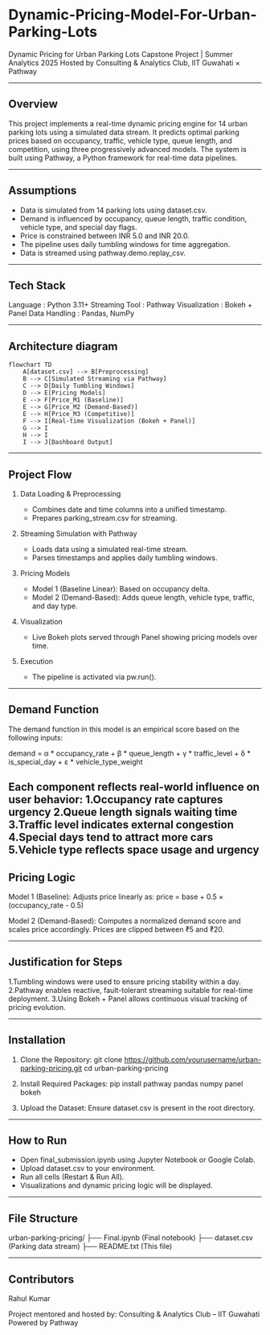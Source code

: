 # Dynamic-Pricing-Model-For-Urban-Parking-Lots

Dynamic Pricing for Urban Parking Lots
Capstone Project | Summer Analytics 2025
Hosted by Consulting & Analytics Club, IIT Guwahati × Pathway

-----------------------------------------------------------------------
Overview
-----------------------------------------------------------------------
This project implements a real-time dynamic pricing engine for 14 urban parking lots using a simulated data stream. It predicts optimal parking prices based on occupancy, traffic, vehicle type, queue length, and competition, using three progressively advanced models. The system is built using Pathway, a Python framework for real-time data pipelines.

-----------------------------------------------------------------------
Assumptions
-----------------------------------------------------------------------
- Data is simulated from 14 parking lots using dataset.csv.
- Demand is influenced by occupancy, queue length, traffic condition, vehicle type, and special day flags.
- Price is constrained between INR 5.0 and INR 20.0.
- The pipeline uses daily tumbling windows for time aggregation.
- Data is streamed using pathway.demo.replay_csv.

-----------------------------------------------------------------------
Tech Stack
-----------------------------------------------------------------------
Language       : Python 3.11+
Streaming Tool : Pathway
Visualization  : Bokeh + Panel
Data Handling  : Pandas, NumPy


----------------------------------------------------------------------
Architecture diagram
----------------------------------------------------------------------
```mermaid
flowchart TD
    A[dataset.csv] --> B[Preprocessing]
    B --> C[Simulated Streaming via Pathway]
    C --> D[Daily Tumbling Windows]
    D --> E[Pricing Models]
    E --> F[Price_M1 (Baseline)]
    E --> G[Price_M2 (Demand-Based)]
    E --> H[Price_M3 (Competitive)]
    F --> I[Real-time Visualization (Bokeh + Panel)]
    G --> I
    H --> I
    I --> J[Dashboard Output]
```


-----------------------------------------------------------------------
Project Flow
-----------------------------------------------------------------------
1. Data Loading & Preprocessing
   - Combines date and time columns into a unified timestamp.
   - Prepares parking_stream.csv for streaming.

2. Streaming Simulation with Pathway
   - Loads data using a simulated real-time stream.
   - Parses timestamps and applies daily tumbling windows.

3. Pricing Models
   - Model 1 (Baseline Linear): Based on occupancy delta.
   - Model 2 (Demand-Based): Adds queue length, vehicle type, traffic, and day type.

4. Visualization
   - Live Bokeh plots served through Panel showing pricing models over time.

5. Execution
   - The pipeline is activated via pw.run().
-----------------------------------------------------------------------
Demand Function
-----------------------------------------------------------------------
The demand function in this model is an empirical score based on the following inputs:

demand = α * occupancy_rate + β * queue_length + γ * traffic_level
         + δ * is_special_day + ε * vehicle_type_weight
         
Each component reflects real-world influence on user behavior:
1.Occupancy rate captures urgency
2.Queue length signals waiting time
3.Traffic level indicates external congestion
4.Special days tend to attract more cars
5.Vehicle type reflects space usage and urgency
--------------------------------------------------------------------------
Pricing Logic
--------------------------------------------------------------------------
Model 1 (Baseline):
Adjusts price linearly as:
price = base + 0.5 × (occupancy_rate - 0.5)

Model 2 (Demand-Based):
Computes a normalized demand score and scales price accordingly. Prices are clipped between ₹5 and ₹20.

--------------------------------------------------------------------------
Justification for Steps
--------------------------------------------------------------------------
1.Tumbling windows were used to ensure pricing stability within a day.
2.Pathway enables reactive, fault-tolerant streaming suitable for real-time deployment.
3.Using Bokeh + Panel allows continuous visual tracking of pricing evolution.

-----------------------------------------------------------------------
Installation
-----------------------------------------------------------------------
1. Clone the Repository:
   git clone https://github.com/yourusername/urban-parking-pricing.git
   cd urban-parking-pricing

2. Install Required Packages:
   pip install pathway pandas numpy panel bokeh

3. Upload the Dataset:
   Ensure dataset.csv is present in the root directory.

-----------------------------------------------------------------------
How to Run
-----------------------------------------------------------------------
- Open final_submission.ipynb using Jupyter Notebook or Google Colab.
- Upload dataset.csv to your environment.
- Run all cells (Restart & Run All).
- Visualizations and dynamic pricing logic will be displayed.

-----------------------------------------------------------------------
File Structure
-----------------------------------------------------------------------
urban-parking-pricing/
├── Final.ipynb      (Final notebook)
├── dataset.csv      (Parking data stream)
├── README.txt       (This file)

-----------------------------------------------------------------------
Contributors
-----------------------------------------------------------------------
Rahul Kumar

Project mentored and hosted by:
Consulting & Analytics Club – IIT Guwahati
Powered by Pathway
